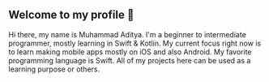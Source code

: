 ## Welcome to my profile 👋
Hi there, my name is Muhammad Aditya. I'm a beginner to intermediate programmer, mostly learning in Swift & Kotlin. My current focus right now is to learn making mobile apps mostly on iOS and also Android. My favorite programming language is Swift. All of my projects here can be used as a learning purpose or others.
